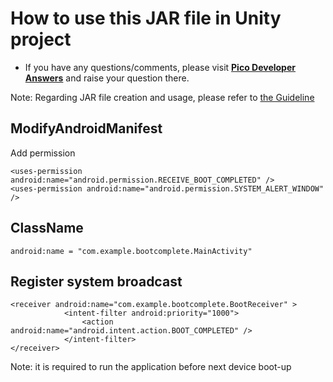 # How to use this JAR file in Unity project

- If you have any questions/comments, please visit [**Pico Developer Answers**](https://devanswers.pico-interactive.com/) and raise your question there.

Note: Regarding JAR file creation and usage, please refer to [the Guideline](http://static.appstore.picovr.com/docs/JarUnity/index.html)

## ModifyAndroidManifest
Add permission  
```
<uses-permission android:name="android.permission.RECEIVE_BOOT_COMPLETED" />
<uses-permission android:name="android.permission.SYSTEM_ALERT_WINDOW" />
```

## ClassName
```
android:name = "com.example.bootcomplete.MainActivity"
```
## Register system broadcast 

```
<receiver android:name="com.example.bootcomplete.BootReceiver" >
            <intent-filter android:priority="1000">
                <action android:name="android.intent.action.BOOT_COMPLETED" />
            </intent-filter>
</receiver>
```

Note: it is required to run the application before next device boot-up


